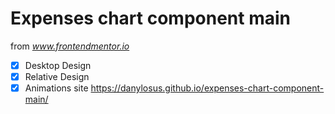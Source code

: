 # Expenses chart component main

from *www.frontendmentor.io*

- [x] Desktop Design
- [x] Relative Design
- [x] Animations
site https://danylosus.github.io/expenses-chart-component-main/

